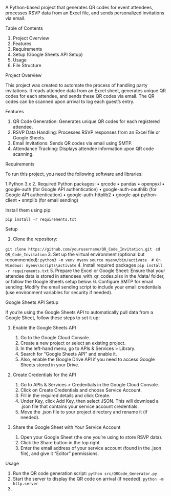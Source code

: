 A Python-based project that generates QR codes for event attendees, processes RSVP data from an Excel file, and sends personalized invitations via email.

Table of Contents
  1.	Project Overview
  2.	Features
  3.	Requirements
  4.	Setup
     	(Google Sheets API Setup)
  5.	Usage
  6.	File Structure

Project Overview

This project was created to automate the process of handling party invitations. It reads attendee data from an Excel sheet, generates unique QR codes for each attendee, and sends these QR codes via email. The QR codes can be scanned upon arrival to log each guest’s entry.

Features

  1. QR Code Generation: Generates unique QR codes for each registered attendee.
  2. RSVP Data Handling: Processes RSVP responses from an Excel file or Google Sheets.
  3. Email Invitations: Sends QR codes via email using SMTP.
  4. Attendance Tracking: Displays attendee information upon QR code scanning.

Requirements

To run this project, you need the following software and libraries:

  1.Python 3.x
	2. Required Python packages:
  	•	qrcode
  	•	pandas
  	•	openpyxl
  	•	google-auth (for Google API authentication)
  	•	google-auth-oauthlib (for Google API authentication)
  	•	google-auth-httplib2
  	•	google-api-python-client
  	•	smtplib (for email sending)
   
Install them using pip:

  `pip install -r requirements.txt`

Setup
1. Clone the repository:
   
  `git clone https://github.com/yourusername/QR_Code_Invitation.git `
  `cd QR_Code_Invitation`
  3. Set up the virtual environment (optional but recommended):
      `python3 -m venv myenv`
       `source myenv/bin/activate  # On Windows: myenv\Scripts\activate`
  4. Install required packages
      `pip install -r requirements.txt`
  5. Prepare the Excel or Google Sheet: Ensure that your attendee data is stored in attendees_with_qr_codes.xlsx in the /data/ folder, or follow the Google Sheets setup below.
  6. Configure SMTP for email sending: Modify the email sending script to include your email credentials (use environment variables for security if needed).

Google Sheets API Setup

If you’re using the Google Sheets API to automatically pull data from a Google Sheet, follow these steps to set it up:

1. Enable the Google Sheets API

	1.	Go to the Google Cloud Console.
	2.	Create a new project or select an existing project.
	3.	In the left-hand menu, go to APIs & Services > Library.
	4.	Search for “Google Sheets API” and enable it.
	5.	Also, enable the Google Drive API if you need to access Google Sheets stored in your Drive.

2. Create Credentials for the API

	1.	Go to APIs & Services > Credentials in the Google Cloud Console.
	2.	Click on Create Credentials and choose Service Account.
	3.	Fill in the required details and click Create.
	4.	Under Key, click Add Key, then select JSON. This will download a .json file that contains your service account credentials.
	5.	Move the .json file to your project directory and rename it (if needed).

3. Share the Google Sheet with Your Service Account

	1.	Open your Google Sheet (the one you’re using to store RSVP data).
	2.	Click the Share button in the top right.
	3.	Enter the email address of your service account (found in the .json file), and give it “Editor” permissions.

Usage

1.	Run the QR code generation script:
    `python src/QRCode_Generator.py`
2.	Start the server to display the QR code on arrival (if needed):
    `python -m http.server`
3.	
